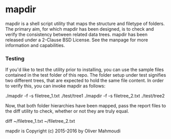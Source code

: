 # mapdir

mapdir is a shell script utility that maps the structure and filetype of folders. The primary aim, for which mapdir has been designed, is to check and verify the consistency between related data trees. mapdir has been released under a 2-Clause BSD License. See the manpage for more information and capabilities.

### Testing

If you'd like to test the utility prior to installing, you can use the sample files contained in the test folder of this repo. The folder setup under test signifies two different trees, that are expected to hold the same file content. In order to verify this, you can invoke mapdir as follows:

./mapdir -f -s filetree_1.txt ./test/tree1
./mapdir -f -s filetree_2.txt ./test/tree2

Now, that both folder hierarchies have been mapped, pass the report files to the diff utility to check, whether or not they are truly equal.

diff ~/filetree_1.txt ~/filetree_2.txt

mapdir is Copyright (c) 2015-2016 by Oliver Mahmoudi
